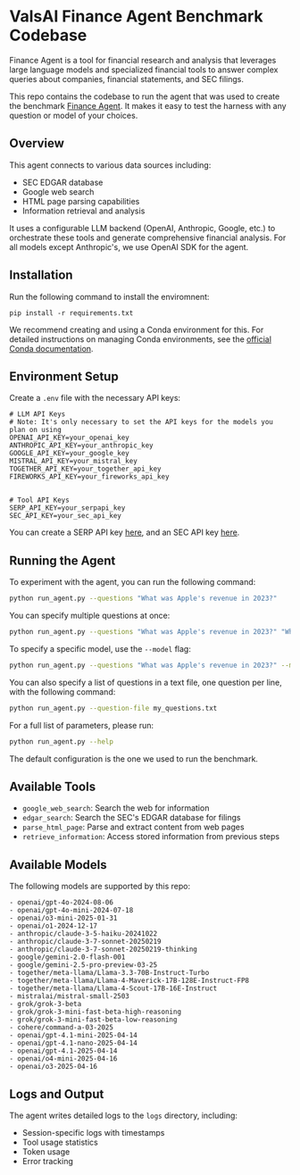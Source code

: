 # ValsAI Finance Agent Benchmark Codebase

Finance Agent is a tool for financial research and analysis that leverages large language models and specialized financial tools to answer complex queries about companies, financial statements, and SEC filings.

This repo contains the codebase to run the agent that was used to create the benchmark [Finance Agent](https://www.vals.ai/benchmarks/finance_agent). It makes it easy to test the harness with any question or model of your choices.

## Overview

This agent connects to various data sources including:

- SEC EDGAR database
- Google web search
- HTML page parsing capabilities
- Information retrieval and analysis

It uses a configurable LLM backend (OpenAI, Anthropic, Google, etc.) to orchestrate these tools and generate comprehensive financial analysis.
For all models except Anthropic's, we use OpenAI SDK for the agent.

## Installation

Run the following command to install the enviromnent:

```
pip install -r requirements.txt
```

We recommend creating and using a Conda environment for this. For detailed instructions on managing Conda environments, see the [official Conda documentation](https://docs.conda.io/projects/conda/en/stable/user-guide/tasks/manage-environments.html).

## Environment Setup

Create a `.env` file with the necessary API keys:

```
# LLM API Keys
# Note: It's only necessary to set the API keys for the models you plan on using
OPENAI_API_KEY=your_openai_key
ANTHROPIC_API_KEY=your_anthropic_key
GOOGLE_API_KEY=your_google_key
MISTRAL_API_KEY=your_mistral_key
TOGETHER_API_KEY=your_together_api_key
FIREWORKS_API_KEY=your_fireworks_api_key


# Tool API Keys
SERP_API_KEY=your_serpapi_key
SEC_API_KEY=your_sec_api_key
```

You can create a SERP API key [here](https://serpapi.com/), and an SEC API key [here](https://sec-api.io/).

## Running the Agent

To experiment with the agent, you can run the following command:

```bash
python run_agent.py --questions "What was Apple's revenue in 2023?"
```

You can specify multiple questions at once:

```bash
python run_agent.py --questions "What was Apple's revenue in 2023?" "What was NFLX's revenue in 2024?"
```

To specify a specific model, use the `--model` flag:

```bash
python run_agent.py --questions "What was Apple's revenue in 2023?" --model openai/gpt-4o
```

You can also specify a list of questions in a text file, one question per line, with the following command:

```bash
python run_agent.py --question-file my_questions.txt
```

For a full list of parameters, please run:

```bash
python run_agent.py --help
```

The default configuration is the one we used to run the benchmark.

## Available Tools

- `google_web_search`: Search the web for information
- `edgar_search`: Search the SEC's EDGAR database for filings
- `parse_html_page`: Parse and extract content from web pages
- `retrieve_information`: Access stored information from previous steps

## Available Models

The following models are supported by this repo:

```
- openai/gpt-4o-2024-08-06
- openai/gpt-4o-mini-2024-07-18
- openai/o3-mini-2025-01-31
- openai/o1-2024-12-17
- anthropic/claude-3-5-haiku-20241022
- anthropic/claude-3-7-sonnet-20250219
- anthropic/claude-3-7-sonnet-20250219-thinking
- google/gemini-2.0-flash-001
- google/gemini-2.5-pro-preview-03-25
- together/meta-llama/Llama-3.3-70B-Instruct-Turbo
- together/meta-llama/Llama-4-Maverick-17B-128E-Instruct-FP8
- together/meta-llama/Llama-4-Scout-17B-16E-Instruct
- mistralai/mistral-small-2503
- grok/grok-3-beta
- grok/grok-3-mini-fast-beta-high-reasoning
- grok/grok-3-mini-fast-beta-low-reasoning
- cohere/command-a-03-2025
- openai/gpt-4.1-mini-2025-04-14
- openai/gpt-4.1-nano-2025-04-14
- openai/gpt-4.1-2025-04-14
- openai/o4-mini-2025-04-16
- openai/o3-2025-04-16
```

## Logs and Output

The agent writes detailed logs to the `logs` directory, including:

- Session-specific logs with timestamps
- Tool usage statistics
- Token usage
- Error tracking
